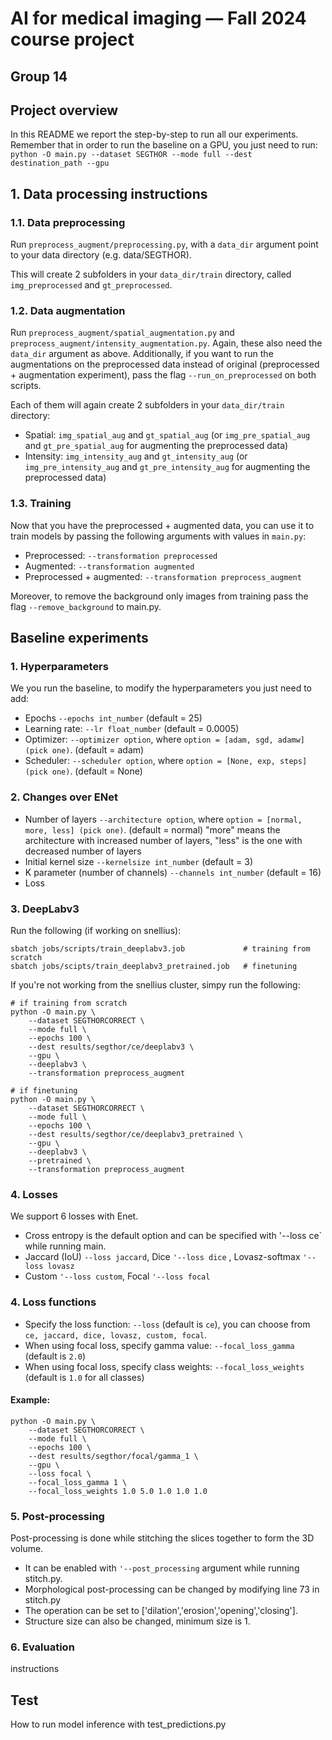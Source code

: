 # AI for medical imaging — Fall 2024 course project
## Group 14

## Project overview
In this README we report the step-by-step to run all our experiments. Remember that in order to run the baseline on a GPU, you just need to run:
`python -O main.py --dataset SEGTHOR --mode full --dest destination_path --gpu`


## 1. Data processing instructions

### 1.1. Data preprocessing

Run `preprocess_augment/preprocessing.py`, with a `data_dir` argument point to your data directory (e.g. data/SEGTHOR).

This will create 2 subfolders in your `data_dir/train` directory, called `img_preprocessed` and `gt_preprocessed`.

### 1.2. Data augmentation

Run `preprocess_augment/spatial_augmentation.py` and `preprocess_augment/intensity_augmentation.py`. Again, these also need the `data_dir` argument as above. Additionally, if you want to run the augmentations on the preprocessed data instead of original (preprocessed + augmentation experiment), pass the flag `--run_on_preprocessed` on both scripts.


Each of them will again create 2 subfolders in your `data_dir/train` directory:
- Spatial: `img_spatial_aug` and `gt_spatial_aug` (or `img_pre_spatial_aug` and `gt_pre_spatial_aug` for augmenting the preprocessed data)
- Intensity: `img_intensity_aug` and `gt_intensity_aug` (or `img_pre_intensity_aug` and `gt_pre_intensity_aug` for augmenting the preprocessed data)

### 1.3. Training

Now that you have the preprocessed + augmented data, you can use it to train models by passing the following arguments with values in `main.py`:
- Preprocessed: `--transformation preprocessed`
- Augmented: `--transformation augmented`
- Preprocessed + augmented:  `--transformation preprocess_augment`

Moreover, to remove the background only images from training pass the flag `--remove_background` to main.py.

## Baseline experiments
### 1. Hyperparameters
We you run the baseline, to modify the hyperparameters you just need to add:
* Epochs `--epochs int_number` (default = 25)
* Learning rate: `--lr float_number` (default = 0.0005)
* Optimizer: `--optimizer option`, where `option = [adam, sgd, adamw] (pick one)`. (default = adam)
* Scheduler: `--scheduler option`, where `option = [None, exp, steps] (pick one)`. (default = None)

### 2. Changes over ENet
* Number of layers `--architecture option`, where `option = [normal, more, less] (pick one)`. (default = normal) 
"more" means the architecture with increased number of layers, "less" is the one with decreased number of layers
* Initial kernel size `--kernelsize int_number` (default = 3)
* K parameter (number of channels) `--channels int_number` (default = 16) 
* Loss 

### 3. DeepLabv3
Run the following (if working on snellius):
```
sbatch jobs/scripts/train_deeplabv3.job             # training from scratch
sbatch jobs/scipts/train_deeplabv3_pretrained.job   # finetuning
```
If you're not working from the snellius cluster, simpy run the following:
```
# if training from scratch
python -O main.py \
    --dataset SEGTHORCORRECT \
    --mode full \
    --epochs 100 \
    --dest results/segthor/ce/deeplabv3 \
    --gpu \
    --deeplabv3 \
    --transformation preprocess_augment

# if finetuning
python -O main.py \
    --dataset SEGTHORCORRECT \
    --mode full \
    --epochs 100 \
    --dest results/segthor/ce/deeplabv3_pretrained \
    --gpu \
    --deeplabv3 \
    --pretrained \
    --transformation preprocess_augment
```

### 4. Losses
We support 6 losses with Enet. 
* Cross entropy is the default option and can be specified with '--loss ce` while running main. 
* Jaccard (IoU) `--loss jaccard`, Dice `'--loss dice` , Lovasz-softmax `'--loss lovasz`
* Custom `'--loss custom`, Focal `'--loss focal`

### 4. Loss functions
* Specify the loss function: `--loss` (default is `ce`), you can choose from `ce, jaccard, dice, lovasz, custom, focal`.
* When using focal loss, specify gamma value: `--focal_loss_gamma` (default is `2.0`)
* When using focal loss, specify class weights: `--focal_loss_weights` (default is `1.0` for all classes)

#### Example:
```
python -O main.py \
    --dataset SEGTHORCORRECT \
    --mode full \
    --epochs 100 \
    --dest results/segthor/focal/gamma_1 \
    --gpu \
    --loss focal \
    --focal_loss_gamma 1 \
    --focal_loss_weights 1.0 5.0 1.0 1.0 1.0
```

### 5. Post-processing
Post-processing is done while stitching the slices together to form the 3D volume. 
* It can be enabled with `'--post_processing` argument while running stitch.py.
* Morphological post-processing can be changed by modifying line 73 in stitch.py
* The operation can be set to ['dilation','erosion','opening','closing'].
* Structure size can also be changed, minimum size is 1.

### 6. Evaluation
instructions

## Test
How to run model inference with test_predictions.py
